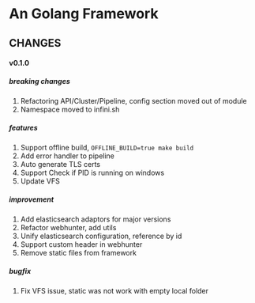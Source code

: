 # An Golang Framework #

## CHANGES


#### v0.1.0

##### breaking changes
1. Refactoring API/Cluster/Pipeline, config section moved out of module
2. Namespace moved to infini.sh

##### features
1. Support offline build,  `OFFLINE_BUILD=true make build`
2. Add error handler to pipeline
3. Auto generate TLS certs
4. Support Check if PID is running on windows
5. Update VFS

##### improvement
1. Add elasticsearch adaptors for major versions 
2. Refactor webhunter, add utils
3. Unify elasticsearch configuration, reference by id
4. Support custom header in webhunter
5. Remove static files from framework

##### bugfix
1. Fix VFS issue, static was not work with empty local folder